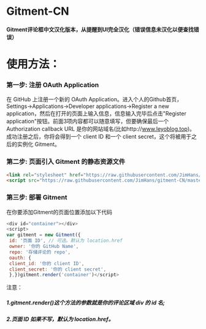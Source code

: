 # Gitment-CN
#### Gitment评论框中文汉化版本，从提醒到UI完全汉化（错误信息未汉化以便查找错误）
# 使用方法：
### 第一步: 注册 OAuth Application
在 GitHub 上注册一个新的 OAuth Application。进入个人的Github首页，Settings->Applications->Developer applications->Register a new application，然后在打开的页面上输入信息，信息输入完毕后点击"Register application"按钮。前面3项内容都可以随意填写，但要确保最后一个 Authorization callback URL 是你的网站域名(比如http://www.leyoblog.top)。
成功注册之后，你将会得到一个 client ID 和一个 client secret，这个将被用于之后的实例化 Gitment。

### 第二步: 页面引入 Gitment 的静态资源文件
```html
<link rel="stylesheet" href="https://raw.githubusercontent.com/JimHans/gitment-CN/master/gitment.css">
<script src="https://raw.githubusercontent.com/JimHans/gitment-CN/master/gitment.js"></script>
```
### 第三步: 部署 Gitment
在你要添加Gitment的页面位置添加以下代码
 ```javascript
 <div id="container"></div>
<script>
var gitment = new Gitment({  
  id: '页面 ID', // 可选。默认为 location.href  
  owner: '你的 GitHub Name',              
  repo: '存储评论的 repo',                  
  oauth: {    
  client_id: '你的 client ID',            
  client_secret: '你的 client secret',  
  },})gitment.render('container')</script>
```
注意：
##### 1.gitment.render()这个方法的参数就是你的评论区域 div 的 id 名;
##### 2.页面 ID 如果不写，默认为 location.href。


